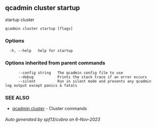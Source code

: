 ## qcadmin cluster startup

startup cluster

```
qcadmin cluster startup [flags]
```

### Options

```
  -h, --help   help for startup
```

### Options inherited from parent commands

```
      --config string   The qcadmin config file to use
      --debug           Prints the stack trace if an error occurs
      --silent          Run in silent mode and prevents any qcadmin log output except panics & fatals
```

### SEE ALSO

* [qcadmin cluster](qcadmin_cluster.md)	 - Cluster commands

###### Auto generated by spf13/cobra on 6-Nov-2023
